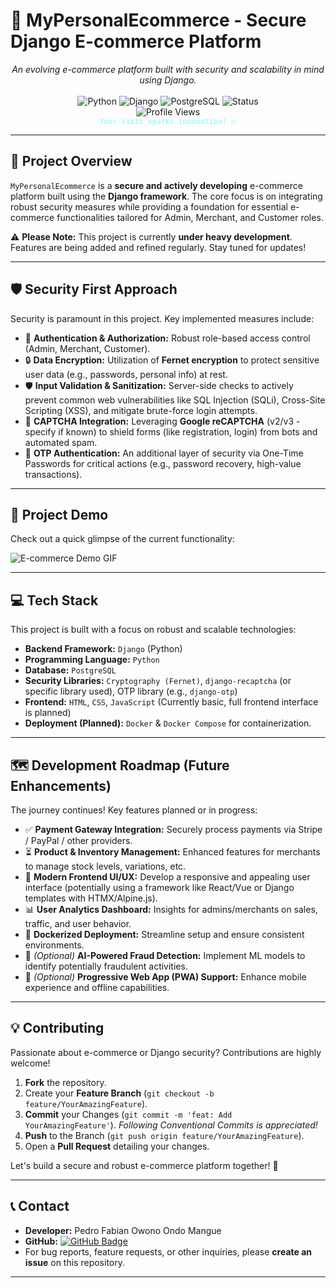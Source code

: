 # 🛒 MyPersonalEcommerce - Secure Django E-commerce Platform

<p align="center">
  <em>An evolving e-commerce platform built with security and scalability in mind using Django.</em>
  <br><br>
  <img src="https://img.shields.io/badge/Python-3.x-blue?logo=python&logoColor=white" alt="Python"/>
  <img src="https://img.shields.io/badge/Django-4.x-darkgreen?logo=django&logoColor=white" alt="Django"/>
  <img src="https://img.shields.io/badge/Database-PostgreSQL-blue?logo=postgresql&logoColor=white" alt="PostgreSQL"/>
  <img src="https://img.shields.io/badge/Status-Under%20Development-orange" alt="Status"/>
  <br>
  <img src="https://komarev.com/ghpvc/?username=Owono2001&style=flat-square&color=7DF9FF" alt="Profile Views"/>
  <br>
  <sub style="font-family: 'Space Mono', monospace; color: #7DF9FF;">Your visit sparks innovation! 🔥</sub>
</p>

---

## 🚀 Project Overview

`MyPersonalEcommerce` is a **secure and actively developing** e-commerce platform built using the **Django framework**. The core focus is on integrating robust security measures while providing a foundation for essential e-commerce functionalities tailored for Admin, Merchant, and Customer roles.

⚠️ **Please Note:** This project is currently **under heavy development**. Features are being added and refined regularly. Stay tuned for updates!

---

## 🛡️ Security First Approach

Security is paramount in this project. Key implemented measures include:

* 🔑 **Authentication & Authorization:** Robust role-based access control (Admin, Merchant, Customer).
* 🔒 **Data Encryption:** Utilization of **Fernet encryption** to protect sensitive user data (e.g., passwords, personal info) at rest.
* 🛡️ **Input Validation & Sanitization:** Server-side checks to actively prevent common web vulnerabilities like SQL Injection (SQLi), Cross-Site Scripting (XSS), and mitigate brute-force login attempts.
* 🤖 **CAPTCHA Integration:** Leveraging **Google reCAPTCHA** (v2/v3 - specify if known) to shield forms (like registration, login) from bots and automated spam.
* 📩 **OTP Authentication:** An additional layer of security via One-Time Passwords for critical actions (e.g., password recovery, high-value transactions).

---

## 🎥 Project Demo

Check out a quick glimpse of the current functionality:


![E-commerce Demo GIF](videos/demo.gif)

---

## 💻 Tech Stack

This project is built with a focus on robust and scalable technologies:

* **Backend Framework:** `Django` (Python)
* **Programming Language:** `Python`
* **Database:** `PostgreSQL`
* **Security Libraries:** `Cryptography (Fernet)`, `django-recaptcha` (or specific library used), OTP library (e.g., `django-otp`)
* **Frontend:** `HTML`, `CSS`, `JavaScript` (Currently basic, full frontend interface is planned)
* **Deployment (Planned):** `Docker` & `Docker Compose` for containerization.

---

## 🗺️ Development Roadmap (Future Enhancements)

The journey continues! Key features planned or in progress:

* ✅ **Payment Gateway Integration:** Securely process payments via Stripe / PayPal / other providers.
* ⏳ **Product & Inventory Management:** Enhanced features for merchants to manage stock levels, variations, etc.
* 🎨 **Modern Frontend UI/UX:** Develop a responsive and appealing user interface (potentially using a framework like React/Vue or Django templates with HTMX/Alpine.js).
* 📊 **User Analytics Dashboard:** Insights for admins/merchants on sales, traffic, and user behavior.
* 🚢 **Dockerized Deployment:** Streamline setup and ensure consistent environments.
* 🤖 *(Optional)* **AI-Powered Fraud Detection:** Implement ML models to identify potentially fraudulent activities.
* 📱 *(Optional)* **Progressive Web App (PWA) Support:** Enhance mobile experience and offline capabilities.

---

## 💡 Contributing

Passionate about e-commerce or Django security? Contributions are highly welcome!

1.  **Fork** the repository.
2.  Create your **Feature Branch** (`git checkout -b feature/YourAmazingFeature`).
3.  **Commit** your Changes (`git commit -m 'feat: Add YourAmazingFeature'`). *Following Conventional Commits is appreciated!*
4.  **Push** to the Branch (`git push origin feature/YourAmazingFeature`).
5.  Open a **Pull Request** detailing your changes.

Let's build a secure and robust e-commerce platform together! 🚀

---

## 📞 Contact

* **Developer:** Pedro Fabian Owono Ondo Mangue
* **GitHub:** [![GitHub Badge](https://img.shields.io/badge/-Owono2001-181717?style=flat-square&logo=github&logoColor=white)](https://github.com/Owono2001)
* For bug reports, feature requests, or other inquiries, please **create an issue** on this repository.

---
